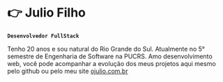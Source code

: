 # 👉 Julio Filho

**`Desenvolvedor FullStack`**

Tenho 20 anos e sou natural do Rio Grande do Sul. Atualmente no 5° semestre de Engenharia de Software na PUCRS. Amo desenvolvimento web, você pode acompanhar a evolução dos meus projetos aqui mesmo pelo github ou pelo meu site [ojulio.com.br](http://ojulio.com.br/)
